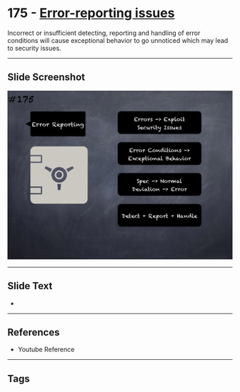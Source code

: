 # 175 - [Error-reporting issues](Error-reporting%20issues.md)
Incorrect or insufficient detecting, reporting and handling of error conditions will cause exceptional behavior to go unnoticed which may lead to security issues.
___
## Slide Screenshot
![0175.png](../../images/5.Pitfalls%20and%20Best%20Practices%20201/175.png)
___
## Slide Text
- 
___
## References
- Youtube Reference
___
## Tags